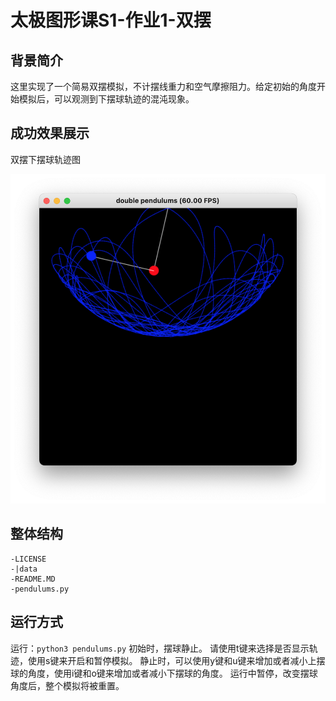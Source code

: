 # 太极图形课S1-作业1-双摆

## 背景简介
这里实现了一个简易双摆模拟，不计摆线重力和空气摩擦阻力。给定初始的角度开始模拟后，可以观测到下摆球轨迹的混沌现象。

## 成功效果展示
双摆下摆球轨迹图

![double pendulums demo](./data/pendulums_result.png)

## 整体结构
```
-LICENSE
-|data
-README.MD
-pendulums.py
```

## 运行方式
运行：`python3 pendulums.py`
初始时，摆球静止。
请使用t键来选择是否显示轨迹，使用s键来开启和暂停模拟。
静止时，可以使用y键和u键来增加或者减小上摆球的角度，使用i键和o键来增加或者减小下摆球的角度。
运行中暂停，改变摆球角度后，整个模拟将被重置。
